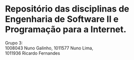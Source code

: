 # Repositório das disciplinas de Engenharia de Software II e Programação para a Internet.

Grupo 3:  
1008043 Nuno Galinho, 
1011577 Nuno Lima,  
1011936 Ricardo Fernandes
